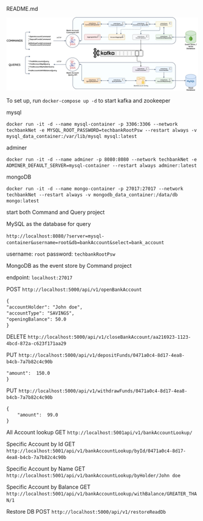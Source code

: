 README.md


![](./Architecture+Overview-2.jpg)

To set up, run `docker-compose up -d` to start kafka and zookeeper

mysql
```
docker run -it -d --name mysql-container -p 3306:3306 --network techbankNet -e MYSQL_ROOT_PASSWORD=techbankRootPsw --restart always -v mysql_data_container:/var/lib/mysql mysql:latest
```

adminer
```
docker run -it -d --name adminer -p 8080:8080 --network techbankNet -e ADMINER_DEFAULT_SERVER=mysql-container --restart always adminer:latest
```
mongoDB
```
docker run -it -d --name mongo-container -p 27017:27017 --network techbankNet --restart always -v mongodb_data_container:/data/db mongo:latest
```


start both Command and Query project

MySQL as the database for query

`http://localhost:8080/?server=mysql-container&username=root&db=bankAccount&select=bank_account`

username: `root`
password: `techbankRootPsw`

MongoDB as the event store by Command project

endpoint: `localhost:27017`


POST `http://localhost:5000/api/v1/openBankAccount`
```
{
"accountHolder": "John doe",
"accountType": "SAVINGS",
"openingBalance": 50.0
}
```


DELETE `http://localhost:5000/api/v1/closeBankAccount/aa216923-1123-4bcd-872a-c623f171aa29`


PUT `http://localhost:5000/api/v1/depositFunds/0471a0c4-8d17-4ea8-b4cb-7a7b82c4c90b`
```{
"amount":  150.0
}
```


PUT `http://localhost:5000/api/v1/withdrawFunds/0471a0c4-8d17-4ea8-b4cb-7a7b82c4c90b`
```
{
    "amount":  99.0
}
```


All Account lookup
GET `http://localhost:5001api/v1/bankAccountLookup/`

Specific Account by Id
GET `http://localhost:5001/api/v1/bankAccountLookup/byId/0471a0c4-8d17-4ea8-b4cb-7a7b82c4c90b`

Specific Account by Name
GET `http://localhost:5001/api/v1/bankAccountLookup/byHolder/John doe`

Specific Account by Balance
GET `http://localhost:5001/api/v1/bankAccountLookup/withBalance/GREATER_THAN/1`

Restore DB
POST `http://localhost:5000/api/v1/restoreReadDb`